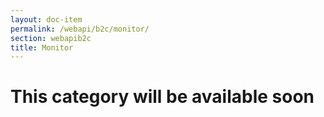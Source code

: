 ```yaml
---
layout: doc-item
permalink: /webapi/b2c/monitor/
section: webapib2c
title: Monitor
---
```

# This category will be available soon

